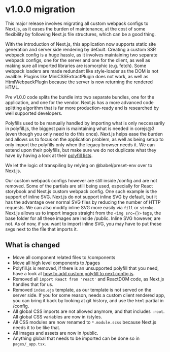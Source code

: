 # v1.0.0 migration

This major release involves migrating all custom webpack configs to Next.js, as it eases the burden
of maintenance, at the cost of some flexibility by following Next.js file structures, which can be
a good thing.

With the introduction of Next.js, this application now supports static site generation and server side
rendering by default. Creating a custom SSR webpack config is a huge hassle, as it involves maintaining
two separate webpack configs, one for the server and one for the client, as well as making sure all imported
libraries are isomorphic (e.g. fetch). Some webpack loaders are made redundant like style-loader as the DOM is not
availble. Plugins like MiniCSSExtractPlugin does not work, as well as HtmlWebpackPlugin because the server
is now returning the rendered HTML.

Pre v1.0.0 code splits the bundle into two separate bundles, one for the application, and one for the vendor. Next.js
has a more advanced code splitting algorithm that is far more production-ready and is researched by well supported
developers.

Polyfills used to be manually handled by importing what is only neccessarily in polyfill.js, the biggest pain is
maintaining what is needed in corejs@3 (even though you only need to do this once). Next.js helps ease the burden and 
allows us to focus on the application problem, as well as being setup to only import the polyfills only when the legacy
browser needs it.
We can extend upon their polyfills, but make sure we do not duplicate what they have by having a look at their
[polyfill lists](https://github.com/zeit/next.js/blob/canary/packages/next-polyfill-nomodule/src/index.js).

We let the logic of transpiling by relying on @babel/preset-env over to Next.js.

Our custom webpack configs however are still inside /config and are not removed. Some of the partials are still being used, especially
for React storybook and Next.js custom webpack config. One such example is the support of inline SVG. Next.js do not support inline
SVG by default, but it has the advantage over normal SVG files by reducing the number of HTTP requests. We can also modify
inline SVG more easily via `fill` or `stroke`. Next.js allows us to import images straight from the `<img src={}>` tags, the base
folder for all these images are inside /public. Inline SVG however, are not. As of now, if you want to import inline SVG,
you may have to put these svgs next to the file that imports it.

## What is changed

- Move all component related files to /components
- Move all high level components to /pages
- Polyfill.js is removed, if there is an unsupported polyfill that you need, have a look at
  [how to add custom polyfill to next.config.js](https://github.com/zeit/next.js/blob/canary/examples/with-polyfills/next.config.js).
- Removed all `import React from 'react'` and ReactDOM code, as Next.js handles that for us.
- Removed `index.ejs` template, as our template is not served on the server side. If you for some reason, needs a custom client
  rendered app, you can bring it back by looking at git history, and use the `html` partial in /config.
- All global CSS imports are not allowed anymore, and that includes `:root`. All global CSS variables are now in /styles.
- All CSS modules are now renamed to `*.module.scss` because Next.js needs it to be like that.
- All images and assets are now in /public.
- Anything global that needs to be imported can be done so in `pages/_app.tsx`.